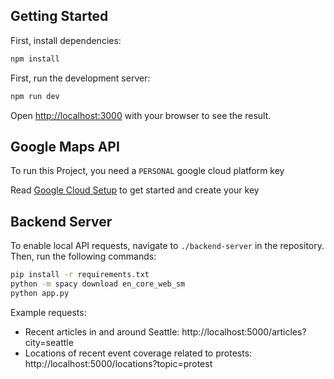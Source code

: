 ## Getting Started

First, install dependencies:

```bash
npm install
```

First, run the development server:

```bash
npm run dev
```

Open [http://localhost:3000](http://localhost:3000) with your browser to see the result.

## Google Maps API

To run this Project, you need a `PERSONAL` google cloud platform key

Read [Google Cloud Setup](https://developers.google.com/maps/documentation/javascript/cloud-setup) to get started and create your key

## Backend Server

To enable local API requests, navigate to `./backend-server` in the repository. Then, run the following commands:

```bash
pip install -r requirements.txt
python -m spacy download en_core_web_sm
python app.py
```

Example requests:
- Recent articles in and around Seattle: http://localhost:5000/articles?city=seattle
- Locations of recent event coverage related to protests: http://localhost:5000/locations?topic=protest